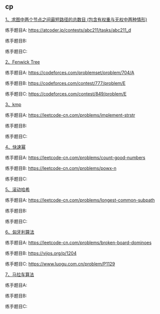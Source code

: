 ## cp

[1、求图中两个节点之间最短路径的总数目 (包含有权重与无权中两种情形)](https://www.baeldung.com/cs/graph-number-of-shortest-paths#1-main-idea)

练手题目A: https://atcoder.jp/contests/abc211/tasks/abc211_d

练手题目B:

练手题目C:

[2、Fenwick Tree](https://cp-algorithms.com/data_structures/fenwick.html)

练手题目A: https://codeforces.com/problemset/problem/704/A

练手题目B: https://codeforces.com/contest/777/problem/E

练手题目C: https://codeforces.com/contest/849/problem/E

[3、kmp](https://leetcode-cn.com/problems/implement-strstr/solution/shi-xian-strstr-by-leetcode-solution-ds6y/)

练手题目A: https://leetcode-cn.com/problems/implement-strstr

练手题目B: 

练手题目C: 

[4、快速幂](https://leetcode-cn.com/problems/count-good-numbers/solution/tong-ji-hao-shu-zi-de-shu-mu-by-leetcode-53jj/)

练手题目A: https://leetcode-cn.com/problems/count-good-numbers

练手题目B: https://leetcode-cn.com/problems/powx-n

练手题目C:

[5、滚动哈希](https://leetcode-cn.com/problems/longest-common-subpath/solution/zui-chang-gong-gong-zi-lu-jing-by-leetco-ypip/)

练手题目A: https://leetcode-cn.com/problems/longest-common-subpath

练手题目B: 

练手题目C:

[6、匈牙利算法](https://zhuanlan.zhihu.com/p/96229700?utm_source=wechat_session&utm_medium=social&utm_oi=820788263638925312)

练手题目A: https://leetcode-cn.com/problems/broken-board-dominoes

练手题目B: https://vijos.org/p/1204

练手题目C: https://www.luogu.com.cn/problem/P1129

[7、马拉车算法](https://zhuanlan.zhihu.com/p/70532099?utm_source=wechat_session&utm_medium=social&utm_oi=820788263638925312)

练手题目A: 

练手题目B: 

练手题目C: 

